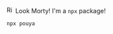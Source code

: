 <img width="16" height="16" src="https://cdn3.emoji.gg/emojis/PickleRick.gif" alt="Rick"/> Look Morty! I'm a `npx` package!
```
npx pouya
```
